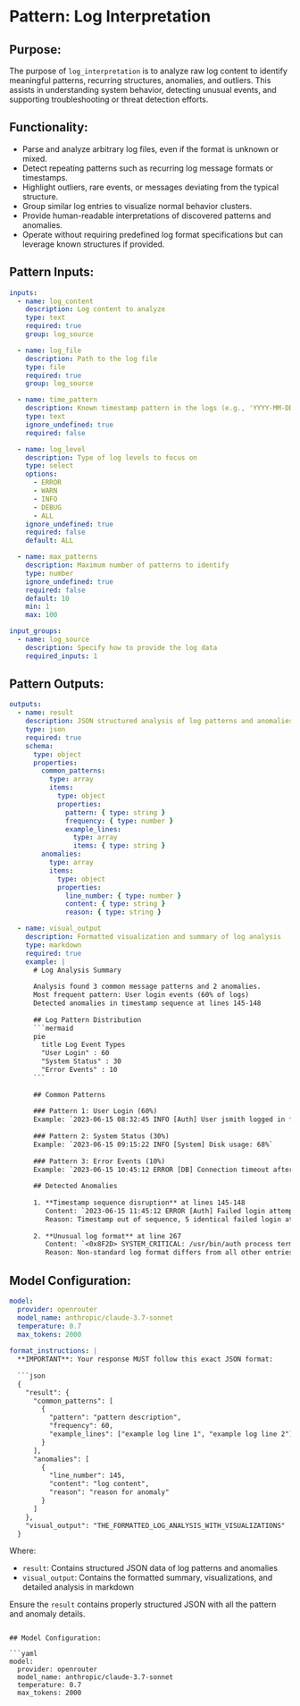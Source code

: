 # Pattern: Log Interpretation

## Purpose:

The purpose of `log_interpretation` is to analyze raw log content to identify meaningful patterns, recurring structures, anomalies, and outliers. This assists in understanding system behavior, detecting unusual events, and supporting troubleshooting or threat detection efforts.

## Functionality:

* Parse and analyze arbitrary log files, even if the format is unknown or mixed.
* Detect repeating patterns such as recurring log message formats or timestamps.
* Highlight outliers, rare events, or messages deviating from the typical structure.
* Group similar log entries to visualize normal behavior clusters.
* Provide human-readable interpretations of discovered patterns and anomalies.
* Operate without requiring predefined log format specifications but can leverage known structures if provided.

## Pattern Inputs:

```yaml
inputs:
  - name: log_content
    description: Log content to analyze
    type: text
    required: true
    group: log_source

  - name: log_file
    description: Path to the log file
    type: file
    required: true
    group: log_source

  - name: time_pattern
    description: Known timestamp pattern in the logs (e.g., 'YYYY-MM-DD HH:mm:ss')
    type: text
    ignore_undefined: true
    required: false

  - name: log_level
    description: Type of log levels to focus on
    type: select
    options: 
      - ERROR
      - WARN
      - INFO
      - DEBUG
      - ALL
    ignore_undefined: true
    required: false
    default: ALL

  - name: max_patterns
    description: Maximum number of patterns to identify
    type: number
    ignore_undefined: true
    required: false
    default: 10
    min: 1
    max: 100

input_groups:
  - name: log_source
    description: Specify how to provide the log data
    required_inputs: 1
```

## Pattern Outputs:

```yaml
outputs:
  - name: result
    description: JSON structured analysis of log patterns and anomalies
    type: json
    required: true
    schema:
      type: object
      properties:
        common_patterns:
          type: array
          items:
            type: object
            properties:
              pattern: { type: string }
              frequency: { type: number }
              example_lines: 
                type: array
                items: { type: string }
        anomalies:
          type: array
          items:
            type: object
            properties:
              line_number: { type: number }
              content: { type: string }
              reason: { type: string }

  - name: visual_output
    description: Formatted visualization and summary of log analysis
    type: markdown
    required: true
    example: |
      # Log Analysis Summary
      
      Analysis found 3 common message patterns and 2 anomalies.
      Most frequent pattern: User login events (60% of logs)
      Detected anomalies in timestamp sequence at lines 145-148
      
      ## Log Pattern Distribution
      ```mermaid
      pie
        title Log Event Types
        "User Login" : 60
        "System Status" : 30
        "Error Events" : 10
      ```
      
      ## Common Patterns
      
      ### Pattern 1: User Login (60%)
      Example: `2023-06-15 08:32:45 INFO [Auth] User jsmith logged in from 192.168.1.45`
      
      ### Pattern 2: System Status (30%)
      Example: `2023-06-15 09:15:22 INFO [System] Disk usage: 68%`
      
      ### Pattern 3: Error Events (10%)
      Example: `2023-06-15 10:45:12 ERROR [DB] Connection timeout after 30s`
      
      ## Detected Anomalies
      
      1. **Timestamp sequence disruption** at lines 145-148
         Content: `2023-06-15 11:45:12 ERROR [Auth] Failed login attempt from 203.0.113.42`
         Reason: Timestamp out of sequence, 5 identical failed login attempts within 1 second
      
      2. **Unusual log format** at line 267
         Content: `<0x8F2D> SYSTEM_CRITICAL: /usr/bin/auth process terminated unexpectedly`
         Reason: Non-standard log format differs from all other entries
```

## Model Configuration:

```yaml
model:
  provider: openrouter
  model_name: anthropic/claude-3.7-sonnet
  temperature: 0.7
  max_tokens: 2000
  
format_instructions: |
  **IMPORTANT**: Your response MUST follow this exact JSON format:
  
  ```json
  {
    "result": {
      "common_patterns": [
        {
          "pattern": "pattern description",
          "frequency": 60,
          "example_lines": ["example log line 1", "example log line 2"]
        }
      ],
      "anomalies": [
        {
          "line_number": 145,
          "content": "log content",
          "reason": "reason for anomaly"
        }
      ]
    },
    "visual_output": "THE_FORMATTED_LOG_ANALYSIS_WITH_VISUALIZATIONS"
  }
  ```
  
  Where:
  - `result`: Contains structured JSON data of log patterns and anomalies
  - `visual_output`: Contains the formatted summary, visualizations, and detailed analysis in markdown
  
  Ensure the `result` contains properly structured JSON with all the pattern and anomaly details.
```

## Model Configuration:

```yaml
model:
  provider: openrouter
  model_name: anthropic/claude-3.7-sonnet
  temperature: 0.7
  max_tokens: 2000
```
